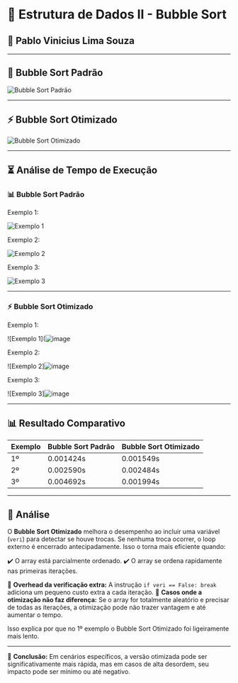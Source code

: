 # 📌 Estrutura de Dados II - Bubble Sort

## 📌 **Pablo Vinicius Lima Souza**


---

## 🚀 Bubble Sort Padrão

![Bubble Sort Padrão](https://github.com/user-attachments/assets/d484be9e-03ad-4215-a3cf-e771617d11c2)

---

## ⚡ Bubble Sort Otimizado

![Bubble Sort Otimizado](https://github.com/user-attachments/assets/ec5f244c-d43d-4068-9186-72b67bf14cca)

---

## ⏳ Análise de Tempo de Execução

### 📊 Bubble Sort Padrão
Exemplo 1:

![Exemplo 1](https://github.com/user-attachments/assets/2cd0642f-91b0-4b6e-a09f-b7d2b7becc29)

Exemplo 2:

![Exemplo 2](https://github.com/user-attachments/assets/b6eb728a-8656-40f9-8032-36847c476111)

Exemplo 3:

![Exemplo 3](https://github.com/user-attachments/assets/40aceccf-905f-41f2-b123-ac34bc526105)

---

### ⚡ Bubble Sort Otimizado
Exemplo 1:

![Exemplo 1](![image](https://github.com/user-attachments/assets/2bc937d2-3fb4-4ef1-b493-60576c033c47)


Exemplo 2:

![Exemplo 2]![image](https://github.com/user-attachments/assets/4c929f12-eeb4-4e29-8d12-c7a2ee5a73c1)


Exemplo 3:

![Exemplo 3]![image](https://github.com/user-attachments/assets/5533e6a5-4619-4b3a-8d5f-d2a7f09d1687)



---

## 📊 Resultado Comparativo

| Exemplo | Bubble Sort Padrão | Bubble Sort Otimizado |
|---------|--------------------|----------------------|
| 1º      | 0.001424s          | 0.001549s           |
| 2º      | 0.002590s          | 0.002484s           |
| 3º      | 0.004692s          | 0.001994s           |

---

## 📌 Análise

O **Bubble Sort Otimizado** melhora o desempenho ao incluir uma variável (`veri`) para detectar se houve trocas. Se nenhuma troca ocorrer, o loop externo é encerrado antecipadamente. Isso o torna mais eficiente quando:

✔️ O array está parcialmente ordenado.
✔️ O array se ordena rapidamente nas primeiras iterações.

🔸 **Overhead da verificação extra:** A instrução `if veri == False: break` adiciona um pequeno custo extra a cada iteração.
🔸 **Casos onde a otimização não faz diferença:** Se o array for totalmente aleatório e precisar de todas as iterações, a otimização pode não trazer vantagem e até aumentar o tempo.

Isso explica por que no 1º exemplo o Bubble Sort Otimizado foi ligeiramente mais lento.

---

📌 **Conclusão:** Em cenários específicos, a versão otimizada pode ser significativamente mais rápida, mas em casos de alta desordem, seu impacto pode ser mínimo ou até negativo.

